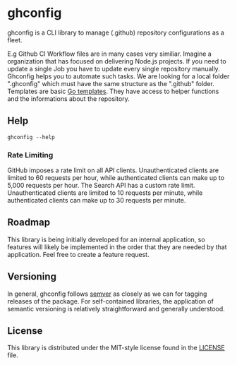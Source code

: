 # ghconfig

ghconfig is a CLI library to manage (.github) repository configurations as a fleet.

E.g Github CI Workflow files are in many cases very similiar. Imagine a organization that has focused on delivering Node.js projects. If you need to update a single Job you have to update every single repository manually. Ghconfig helps you to automate such tasks. We are looking for a local folder ".ghconfig" which must have the same structure as the ".github" folder. Templates are basic [Go templates](https://golang.org/pkg/text/template/). They have access to helper functions and the informations about the repository.

## Help

```
ghconfig --help
```

### Rate Limiting ###

GitHub imposes a rate limit on all API clients. Unauthenticated clients are
limited to 60 requests per hour, while authenticated clients can make up to
5,000 requests per hour. The Search API has a custom rate limit. Unauthenticated
clients are limited to 10 requests per minute, while authenticated clients
can make up to 30 requests per minute.

## Roadmap ##

This library is being initially developed for an internal application, so features will likely be implemented in the order that they are needed by that application. Feel free to create a feature request.

## Versioning ##

In general, ghconfig follows [semver](https://semver.org/) as closely as we
can for tagging releases of the package. For self-contained libraries, the
application of semantic versioning is relatively straightforward and generally
understood.

## License ##

This library is distributed under the MIT-style license found in the [LICENSE](./LICENSE)
file.